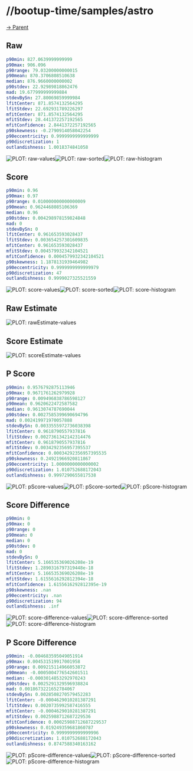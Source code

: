 
# //bootup-time/samples/astro

[→ Parent](../..)


## Raw


```yaml
p90min: 827.0639999999999
p90max: 906.096
p90range: 79.03200000000015
p90mean: 870.3706808510638
median: 876.9660000000002
p90stdev: 22.92989818862476
mad: 19.677999999999884
stdevBySn: 27.80069859999984
lfitCenter: 871.8574132564295
lfitStdev: 22.692931789226297
mfitCenter: 871.8574132564295
mfitStdev: 28.441372257192565
mfitConfidence: 2.8441372257192565
p90skewness: -0.2790914058042254
p90eccentricity: 0.9999999999999999
p90discretization: 1
outlandishness: 1.0018374841058

```

![PLOT: raw-values](./raw/values.svg)![PLOT: raw-sorted](./raw/sorted.svg)![PLOT: raw-histogram](./raw/histogram.svg)
## Score


```yaml
p90min: 0.96
p90max: 0.97
p90range: 0.010000000000000009
p90mean: 0.9624468085106369
median: 0.96
p90stdev: 0.004298978159824848
mad: 0
stdevBySn: 0
lfitCenter: 0.961653593028437
lfitStdev: 0.003654257301609835
mfitCenter: 0.961653593028437
mfitStdev: 0.004579932342104521
mfitConfidence: 0.0004579932342104521
p90skewness: 1.1878131939464982
p90eccentricity: 0.9999999999999979
p90discretization: 47
outlandishness: 0.9999027325521559

```

![PLOT: score-values](./score/values.svg)![PLOT: score-sorted](./score/sorted.svg)![PLOT: score-histogram](./score/histogram.svg)
## Raw Estimate

![PLOT: rawEstimate-values](./rawEstimate/values.svg)
## Score Estimate

![PLOT: scoreEstimate-values](./scoreEstimate/values.svg)
## P Score


```yaml
p90min: 0.9576792875113946
p90max: 0.9671761262979928
p90range: 0.009496838786598127
p90mean: 0.9620622472587582
median: 0.9613074787690044
p90stdev: 0.0027585399690694796
mad: 0.002419971970057888
stdevBySn: 0.0033555972736038398
lfitCenter: 0.9618790557937816
lfitStdev: 0.0027361342142314476
mfitCenter: 0.9618790557937816
mfitStdev: 0.0034292356957395537
mfitConfidence: 0.00034292356957395535
p90skewness: 0.24921966920811867
p90eccentricity: 1.0000000000000002
p90discretization: 1.010752688172043
outlandishness: 0.9997290655817538

```

![PLOT: pScore-values](./pScore/values.svg)![PLOT: pScore-sorted](./pScore/sorted.svg)![PLOT: pScore-histogram](./pScore/histogram.svg)
## Score Difference


```yaml
p90min: 0
p90max: 0
p90range: 0
p90mean: 0
median: 0
p90stdev: 0
mad: 0
stdevBySn: 0
lfitCenter: 5.166535369026208e-19
lfitStdev: 1.2890316797319448e-18
mfitCenter: 5.166535369026208e-19
mfitStdev: 1.6155616292812394e-18
mfitConfidence: 1.6155616292812395e-19
p90skewness: .nan
p90eccentricity: .nan
p90discretization: 94
outlandishness: .inf

```

![PLOT: score-difference-values](./score-difference/values.svg)![PLOT: score-difference-sorted](./score-difference/sorted.svg)![PLOT: score-difference-histogram](./score-difference/histogram.svg)
## P Score Difference


```yaml
p90min: -0.004683595049051914
p90max: 0.004531519917001958
p90range: 0.009215114966053872
p90mean: -0.0005004776542601511
median: -0.0003014853292970243
p90stdev: 0.0025291329596938824
mad: 0.0018673221652784067
stdevBySn: 0.0028508270579452283
lfitCenter: -0.0004629010281387291
lfitStdev: 0.0020735992587416555
mfitCenter: -0.0004629010281387291
mfitStdev: 0.0025988712687229536
mfitConfidence: 0.00025988712687229537
p90skewness: 0.019249359681860787
p90eccentricity: 0.9999999999999996
p90discretization: 1.010752688172043
outlandishness: 0.8747588340163162

```

![PLOT: pScore-difference-values](./pScore-difference/values.svg)![PLOT: pScore-difference-sorted](./pScore-difference/sorted.svg)![PLOT: pScore-difference-histogram](./pScore-difference/histogram.svg)
